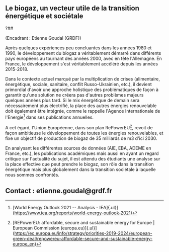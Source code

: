 ## Le biogaz, un vecteur utile de la transition énergétique et sociétale
?## 

(Encadrant : Etienne Goudal (GRDF))

Après quelques expériences peu concluantes dans les années 1980 et 1990,
le développement du biogaz a véritablement démarré dans différents pays
européens au tournant des années 2000, avec en tête l'Allemagne. En
France, le développement s'est véritablement accéléré depuis les années
2015-2018.

Dans le contexte actuel marqué par la multiplication de crises
(alimentaire, énergétique, sociale, sanitaire, conflit Russo-Ukrainien,
etc.), il devient primordial d'avoir une approche holistique des
problématiques de façon à garantir qu'une solution ne créera pas
d'autres problèmes majeurs quelques années plus tard. Si le mix
énergétique de demain sera nécessairement plus électrifié, la place des
autres énergies renouvelable doit également être intégrée, comme le
rappelle l'Agence Internationale de l'Energie[^1] dans ses publications
annuelles.

A cet égard, l'Union Européenne, dans son plan RePowerEU[^2], revoit de
façon ambitieuse le développement de toutes les énergies renouvelables,
et fixe un objectif de production de biogaz de 35 milliards de m3 d'ici
2030.

En analysant les différentes sources de données (AIE, EBA, ADEME en
France, etc.), les publications académiques mais aussi en ayant un
regard critique sur l'actualité du sujet, il est attendu des étudiants
une analyse sur la place effective que peut prendre le biogaz, son rôle
dans la transition énergétique mais plus globalement dans la transition
sociétale à laquelle nous sommes confrontés.

## Contact : etienne.goudal\@grdf.fr

[^1]: [World Energy Outlook 2021 -- Analysis -
    IEA]{.ul}](https://www.iea.org/reports/world-energy-outlook-2021)

[^2]: [REPowerEU: affordable, secure and sustainable energy for Europe
    \| European Commission
    (europa.eu)]{.ul}](https://ec.europa.eu/info/strategy/priorities-2019-2024/european-green-deal/repowereu-affordable-secure-and-sustainable-energy-europe_en)
